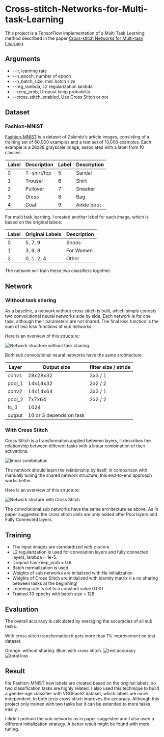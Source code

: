 # Cross-stitch-Networks-for-Multi-task-Learning

This project is a TensorFlow implementation of a Multi Task Learning method described in the paper
[Cross-stitch Networks for Multi-task Learning](https://arxiv.org/abs/1604.03539). 

## Arguments

* --lr, learning rate
* --n_epoch, number of epoch
* --n_batch_size, mini batch size
* --reg_lambda, L2 regularization lambda
* --keep_prob, Dropout keep probability
* --cross_stitch_enabled, Use Cross Stitch or not

## Dataset

### Fashion-MNIST

[Fashion-MNIST](https://github.com/zalandoresearch/fashion-mnist) is a dataset of Zalando's article images, consisting of a training set of 60,000 examples and a test set of 10,000 examples. Each example is a 28x28 grayscale image, associated with a label from 10 classes:

|Label|Description|Label|Description|
|-----|-----|-----|-----|
|0|T-shirt/top|5|Sandal|
|1|Trouser|6|Shirt|
|2|Pullover|7|Sneaker|
|3|Dress|8|Bag|
|4|Coat|9|Ankle boot|

For multi task learning, I created another label for each image, which is based on the original labels:

|Label|Original Labels|Description|
|-----|-----|-----|
|0|5, 7, 9|Shoes|
|1|3, 6, 8|For Women|
|2|0, 1, 2, 4|Other|

The network will train these two classifiers together.

## Network

### Without task sharing

As a baseline, a network without cross stitch is built, which simply concats two convolutional neural networks side by side. Each network is for one task, although their parameters are not shared. The final loss function is the sum of two loss functions of sub networks.

Here is an overview of this structure:

![Network structure without task sharing](https://raw.githubusercontent.com/helloyide/Cross-stitch-Networks-for-Multi-task-Learning/master/img/network_without.png)

Both sub convolutional neural networks have the same architecture:

|Layer|Output size|filter size / stride|
|-----|-----|-----|
|conv1|28x28x32|3x3 / 1|
|pool_1|14x14x32|2x2 / 2|
|conv2|14x14x64|3x3 / 1|
|pool_2|7x7x64|2x2 / 2|
|fc_3|1024||
|output|10 or 3 depends on task||

### With Cross Stitch

Cross Stitch is a transformation applied between layers, it describes the relationship between different tasks with a linear combination of their activations. 

![linear combination](https://raw.githubusercontent.com/helloyide/Cross-stitch-Networks-for-Multi-task-Learning/master/img/linear_combination.png)

The network should learn the relationship by itself, in comparison with manually tuning the shared network structure, this end-to-end approach works better.

Here is an overview of this structure:

![Network strcture with Cross Stitch](https://raw.githubusercontent.com/helloyide/Cross-stitch-Networks-for-Multi-task-Learning/master/img/network_with.png)

The convolutional sub networks have the same architecture as above. As in paper suggested the cross stitch units are only added after Pool layers and Fully Connected layers.

## Training

* The input images are standardized with z-score. 
* L2 regularization is used for convolution layers and fully connected layers, lambda = 1e-5. 
* Dropout has keep_prob = 0.8
* Batch normalization is used
* Weights of sub networks are initialized with He initialization
* Weights of Cross Stitch are initialized with identity matrix (i.e no sharing between tasks at the beginning)
* Learning rate is set to a constant value 0.001
* Trained 30 epochs with batch size = 128

## Evaluation

The overall accuracy is calculated by averaging the accuracies of all sub tasks. 

With cross stitch transformation it gets more than 1% improvement on test dataset.

Orange: without sharing. Blue: with cross stitch.
![test accuracy](https://raw.githubusercontent.com/helloyide/Cross-stitch-Networks-for-Multi-task-Learning/master/img/acc_test.png)
![total loss](https://raw.githubusercontent.com/helloyide/Cross-stitch-Networks-for-Multi-task-Learning/master/img/total_loss.png)

## Result

For Fashion-MNIST new labels are created based on the original labels, so two classification tasks are highly related. I also used this technique to build a gender-age classifier with VGGFace2 dataset, which labels are more independent. In both tests cross stitch improves the accuracy. Although this project only trained with two tasks but it can be extended to more tasks easily.

I didn't pretrain the sub networks as in paper suggested and I also used a different initialization strategy. A better result might be found with more tuning.
